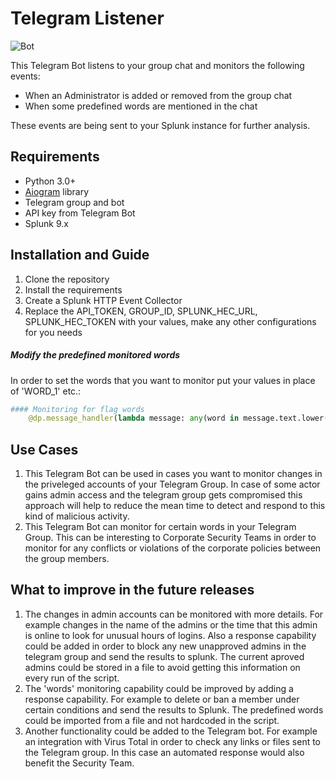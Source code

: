 # Telegram Listener
![Bot](https://publicapi.dev/images/logos/core.telegram.org.png)

This Telegram Bot listens to your group chat and monitors the following events: 
- When an Administrator is added or removed from the group chat
- When some predefined words are mentioned in the chat

These events are being sent to your Splunk instance for further analysis. 


## Requirements
- Python 3.0+
- [Aiogram](https://github.com/aiogram/aiogram) library 
- Telegram group and bot
- API key from Telegram Bot
- Splunk 9.x

## Installation and Guide
1. Clone the repository 
2. Install the requirements 
3. Create a Splunk HTTP Event Collector
4. Replace the API_TOKEN, GROUP_ID, SPLUNK_HEC_URL, SPLUNK_HEC_TOKEN with your values, make any other configurations for you needs

##### Modify the predefined monitored words

In order to set the words that you want to monitor put your values in place of 'WORD_1' etc.:
```py
#### Monitoring for flag words
    @dp.message_handler(lambda message: any(word in message.text.lower() for word in ['WORD_1', 'WORD_2', 'WORD_3']))
```

## Use Cases
1. This Telegram Bot can be used in cases you want to monitor changes in the priveleged accounts of your Telegram Group. In case of some actor gains admin access and the telegram group gets compromised this approach will help to reduce the mean time to detect and respond to this kind of malicious activity. 
2. This Telegram Bot can monitor for certain words in your Telegram Group. This can be interesting to Corporate Security Teams in order to monitor for any conflicts or violations of the corporate policies between the group members. 

## What to improve in the future releases
1. The changes in admin accounts can be monitored with more details. For example changes in the name of the admins or the time that this admin is online to look for unusual hours of logins. Also a response capability could be added in order to block any new unapproved admins in the telegram group and send the results to splunk. The current aproved admins could be stored in a file to avoid getting this information on every run of the script. 
2. The 'words' monitoring capability could be improved by adding a response capability. For example to delete or ban a member under certain conditions and send the results to Splunk. The predefined words could be imported from a file and not hardcoded in the script. 
3. Another functionality could be added to the Telegram bot. For example an integration with Virus Total in order to check any links or files sent to the Telegram group. In this case an automated response would also benefit the Security Team. 



